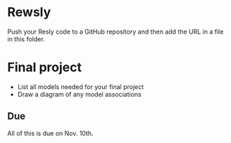 # Rewsly

Push your Resly code to a GitHub repository and then add the URL in a file in this folder.

# Final project

- List all models needed for your final project
- Draw a diagram of any model associations

## Due

All of this is due on Nov. 10th.
